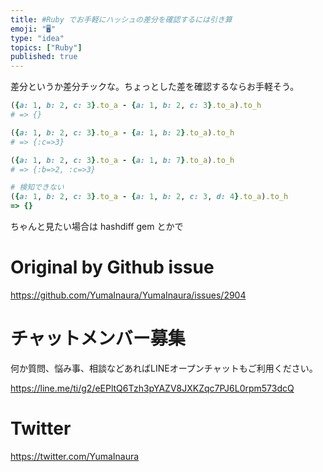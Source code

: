 ```yaml
---
title: #Ruby でお手軽にハッシュの差分を確認するには引き算
emoji: "🖥"
type: "idea"
topics: ["Ruby"]
published: true
---
```


差分というか差分チックな。ちょっとした差を確認するならお手軽そう。


```rb
({a: 1, b: 2, c: 3}.to_a - {a: 1, b: 2, c: 3}.to_a).to_h
# => {}

({a: 1, b: 2, c: 3}.to_a - {a: 1, b: 2}.to_a).to_h
# => {:c=>3}

({a: 1, b: 2, c: 3}.to_a - {a: 1, b: 7}.to_a).to_h
# => {:b=>2, :c=>3}

# 検知できない
({a: 1, b: 2, c: 3}.to_a - {a: 1, b: 2, c: 3, d: 4}.to_a).to_h
=> {}
```

ちゃんと見たい場合は hashdiff gem とかで

# Original by Github issue

https://github.com/YumaInaura/YumaInaura/issues/2904








<!-- Update From Qiita API -->

# チャットメンバー募集


何か質問、悩み事、相談などあればLINEオープンチャットもご利用ください。

https://line.me/ti/g2/eEPltQ6Tzh3pYAZV8JXKZqc7PJ6L0rpm573dcQ





# Twitter


https://twitter.com/YumaInaura


<!-- Update From Qiita API -->


